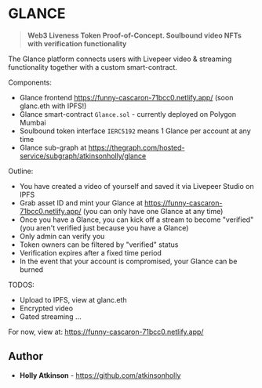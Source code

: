 # GLANCE

> **Web3 Liveness Token Proof-of-Concept. Soulbound video NFTs with verification functionality**

The Glance platform connects users with Livepeer video & streaming functionality together with a custom smart-contract.

Components:
- Glance frontend https://funny-cascaron-71bcc0.netlify.app/ (soon glanc.eth with IPFS!)
- Glance smart-contract `Glance.sol` - currently deployed on Polygon Mumbai
- Soulbound token interface `IERC5192` means 1 Glance per account at any time
- Glance sub-graph at https://thegraph.com/hosted-service/subgraph/atkinsonholly/glance 

Outline:

- You have created a video of yourself and saved it via Livepeer Studio on IPFS
- Grab asset ID and mint your Glance at https://funny-cascaron-71bcc0.netlify.app/ (you can only have one Glance at any time)
- Once you have a Glance, you can kick off a stream to become "verified" (you aren't verified just because you have a Glance)
- Only admin can verify you
- Token owners can be filtered by "verified" status
- Verification expires after a fixed time period
- In the event that your account is compromised, your Glance can be burned

TODOS:

- Upload to IPFS, view at glanc.eth
- Encrypted video
- Gated streaming
...

For now, view at: https://funny-cascaron-71bcc0.netlify.app/

## Author

* **Holly Atkinson** - https://github.com/atkinsonholly